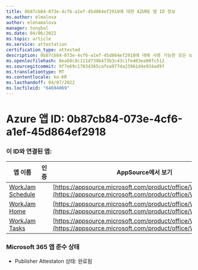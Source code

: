 ```yaml
---
title: 0b87cb84-073e-4cf6-a1ef-45d864ef2918에 대한 AZURE 앱 ID 정보
ms.author: elmalova
author: elenamalova
manager: tonybal
ms.date: 04/06/2022
ms.topic: article
ms.service: attestation
certification_type: attested
description: 0b87cb84-073e-4cf6-a1ef-45d864ef2918에 대해 사용 가능한 모든 보안 및 규정 준수 정보입니다.
ms.openlocfilehash: 8ea60c8c111d739b473b3c43c1fe403ea00fc512
ms.sourcegitcommit: 9f7e69c17034365cafea977da23961d4e934ad9f
ms.translationtype: MT
ms.contentlocale: ko-KR
ms.lasthandoff: 04/07/2022
ms.locfileid: "64694069"
---
```

# <a name="azure-app-id-0b87cb84-073e-4cf6-a1ef-45d864ef2918"></a>Azure 앱 ID: 0b87cb84-073e-4cf6-a1ef-45d864ef2918


### <a name="apps-associated-with-this-id"></a>이 ID와 연결된 앱:
| **앱 이름** | **인증** | **AppSource에서 보기** |
|--------------|---------------|-----------------------|
| [WorkJam Schedule](../forward/WA200003058.md) |  | [https://appsource.microsoft.com/product/office/WA200003058](https://appsource.microsoft.com/product/office/WA200003058) |
| [WorkJam Home](../forward/WA200003060.md) |  | [https://appsource.microsoft.com/product/office/WA200003060](https://appsource.microsoft.com/product/office/WA200003060) |
| [WorkJam Tasks](../forward/WA200003241.md) |  | [https://appsource.microsoft.com/product/office/WA200003241](https://appsource.microsoft.com/product/office/WA200003241) |

### <a name="microsoft-365-app-compliance-status"></a>Microsoft 365 앱 준수 상태
- Publisher Attestaton 상태: 완료됨
